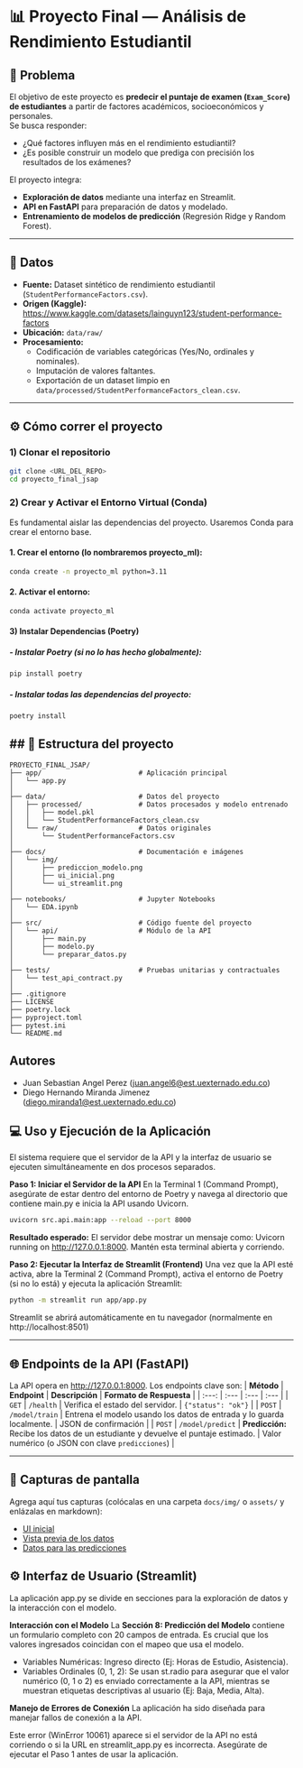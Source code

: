 # 📊 Proyecto Final — Análisis de Rendimiento Estudiantil

## 🎯 Problema
El objetivo de este proyecto es **predecir el puntaje de examen (`Exam_Score`) de estudiantes** a partir de factores académicos, socioeconómicos y personales.  
Se busca responder:  
- ¿Qué factores influyen más en el rendimiento estudiantil?  
- ¿Es posible construir un modelo que prediga con precisión los resultados de los exámenes?  

El proyecto integra:  
- **Exploración de datos** mediante una interfaz en Streamlit.  
- **API en FastAPI** para preparación de datos y modelado.  
- **Entrenamiento de modelos de predicción** (Regresión Ridge y Random Forest).  

---

## 📂 Datos
- **Fuente:** Dataset sintético de rendimiento estudiantil (`StudentPerformanceFactors.csv`).  
- **Origen (Kaggle):** https://www.kaggle.com/datasets/lainguyn123/student-performance-factors  
- **Ubicación:** `data/raw/`  
- **Procesamiento:**  
  - Codificación de variables categóricas (Yes/No, ordinales y nominales).  
  - Imputación de valores faltantes.  
  - Exportación de un dataset limpio en `data/processed/StudentPerformanceFactors_clean.csv`.

---

## ⚙️ Cómo correr el proyecto

### 1) Clonar el repositorio
```bash
git clone <URL_DEL_REPO>
cd proyecto_final_jsap
```

### 2) Crear y Activar el Entorno Virtual (Conda)
Es fundamental aislar las dependencias del proyecto. Usaremos Conda para crear el entorno base.

#### 1. Crear el entorno (lo nombraremos proyecto_ml):
```bash
conda create -n proyecto_ml python=3.11
```
#### 2. Activar el entorno:
```bash
conda activate proyecto_ml
```
#### 3) Instalar Dependencias (Poetry)
##### - Instalar Poetry (si no lo has hecho globalmente):
```bash
pip install poetry
```

##### - Instalar todas las dependencias del proyecto:
```bash
poetry install
```
## ## 📂 Estructura del proyecto

```plaintext
PROYECTO_FINAL_JSAP/
├── app/                        # Aplicación principal
│   └── app.py
│
├── data/                       # Datos del proyecto
│   ├── processed/              # Datos procesados y modelo entrenado
│   │   ├── model.pkl
│   │   └── StudentPerformanceFactors_clean.csv
│   └── raw/                    # Datos originales
│       └── StudentPerformanceFactors.csv
│
├── docs/                       # Documentación e imágenes
│   └── img/
│       ├── prediccion_modelo.png
│       ├── ui_inicial.png
│       └── ui_streamlit.png
│
├── notebooks/                  # Jupyter Notebooks
│   └── EDA.ipynb
│
├── src/                        # Código fuente del proyecto
│   └── api/                    # Módulo de la API
│       ├── main.py
│       ├── modelo.py
│       └── preparar_datos.py
│
├── tests/                      # Pruebas unitarias y contractuales
│   └── test_api_contract.py
│
├── .gitignore
├── LICENSE
├── poetry.lock
├── pyproject.toml
├── pytest.ini
└── README.md
```
## Autores
- Juan Sebastian Angel Perez (juan.angel6@est.uexternado.edu.co)
- Diego Hernando Miranda Jimenez (diego.miranda1@est.uexternado.edu.co)

## 💻 Uso y Ejecución de la Aplicación
El sistema requiere que el servidor de la API y la interfaz de usuario se ejecuten simultáneamente en dos procesos separados.

**Paso 1: Iniciar el Servidor de la API**
En la Terminal 1 (Command Prompt), asegúrate de estar dentro del entorno de Poetry y navega al directorio que contiene main.py e inicia la API usando Uvicorn.
```bash
uvicorn src.api.main:app --reload --port 8000
```
**Resultado esperado:** El servidor debe mostrar un mensaje como: Uvicorn running on http://127.0.0.1:8000. Mantén esta terminal abierta y corriendo.

**Paso 2: Ejecutar la Interfaz de Streamlit (Frontend)**
Una vez que la API esté activa, abre la Terminal 2 (Command Prompt), activa el entorno de Poetry (si no lo está) y ejecuta la aplicación Streamlit:
```bash
python -m streamlit run app/app.py
```
Streamlit se abrirá automáticamente en tu navegador (normalmente en http://localhost:8501)

---
## 🌐 Endpoints de la API (FastAPI)
La API opera en http://127.0.0.1:8000. Los endpoints clave son:
| **Método** | **Endpoint** | **Descripción** | **Formato de Respuesta** |
| :---: | :--- | :--- | :--- |
| `GET` | `/health` | Verifica el estado del servidor. | `{"status": "ok"}` |
| `POST` | `/model/train` | Entrena el modelo usando los datos de entrada y lo guarda localmente. | JSON de confirmación |
| `POST` | `/model/predict` | **Predicción:** Recibe los datos de un estudiante y devuelve el puntaje estimado. | Valor numérico (o JSON con clave `predicciones`) |

---
## 📸 Capturas de pantalla
Agrega aquí tus capturas (colócalas en una carpeta `docs/img/` o `assets/` y enlázalas en markdown):

- [UI inicial](docs/img/ui_inicial.png)
- [Vista previa de los datos](docs/img/ui_streamlit.png)
- [Datos para las predicciones](docs/img/prediccion_modelo.png)  

## ⚙️ Interfaz de Usuario (Streamlit)
La aplicación app.py se divide en secciones para la exploración de datos y la interacción con el modelo.

**Interacción con el Modelo**
La **Sección 8: Predicción del Modelo** contiene un formulario completo con 20 campos de entrada. Es crucial que los valores ingresados coincidan con el mapeo que usa el modelo.

- Variables Numéricas: Ingreso directo (Ej: Horas de Estudio, Asistencia).
- Variables Ordinales (0, 1, 2): Se usan st.radio para asegurar que el valor numérico (0, 1 o 2) es enviado correctamente a la API, mientras se muestran etiquetas descriptivas al usuario (Ej: Baja, Media, Alta).

**Manejo de Errores de Conexión**
La aplicación ha sido diseñada para manejar fallos de conexión a la API.

Este error (WinError 10061) aparece si el servidor de la API no está corriendo o si la URL en streamlit_app.py es incorrecta. Asegúrate de ejecutar el Paso 1 antes de usar la aplicación.
